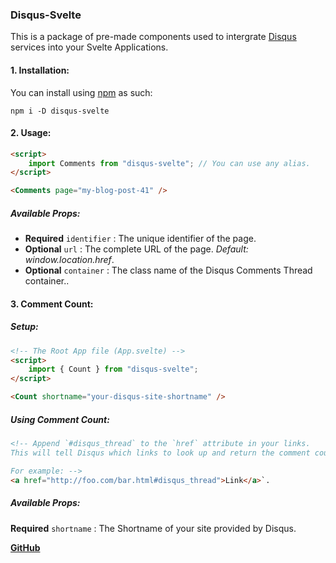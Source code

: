 ### Disqus-Svelte
This is a package of pre-made components used to intergrate [Disqus](https://disqus.com/) services into your Svelte Applications.

#### 1. Installation:
You can install using [npm](https://npmjs.com) as such:
```
npm i -D disqus-svelte
```

#### 2. Usage:
```html
<script>
	import Comments from "disqus-svelte"; // You can use any alias.
</script>

<Comments page="my-blog-post-41" />
```
##### Available Props:
* **Required** `identifier` : The unique identifier of the page. 
* **Optional** `url` : The complete URL of the page. *Default: window.location.href*.
* **Optional** `container` : The class name of the Disqus  Comments Thread container..

#### 3. Comment Count:
##### Setup:
```html
<!-- The Root App file (App.svelte) -->
<script>
	import { Count } from "disqus-svelte";
</script>

<Count shortname="your-disqus-site-shortname" />
```
##### Using Comment Count:
```html
<!-- Append `#disqus_thread` to the `href` attribute in your links.
This will tell Disqus which links to look up and return the comment count. 

For example: -->
<a href="http://foo.com/bar.html#disqus_thread">Link</a>`.
```
##### Available Props:
**Required** `shortname` : The Shortname of your site provided by Disqus.

**[GitHub](https://github.com/demonicious/disqus-svelte)**